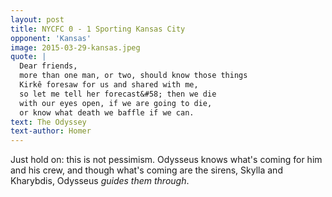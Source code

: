 ```yaml
---
layout: post
title: NYCFC 0 - 1 Sporting Kansas City 
opponent: 'Kansas' 
image: 2015-03-29-kansas.jpeg
quote: |
  Dear friends,
  more than one man, or two, should know those things
  Kirkê foresaw for us and shared with me,
  so let me tell her forecast&#58; then we die
  with our eyes open, if we are going to die,
  or know what death we baffle if we can.
text: The Odyssey 
text-author: Homer 
---
```


Just hold on: this is not pessimism. Odysseus knows what's coming for him and his crew, and though what's coming are the sirens, Skylla and Kharybdis, Odysseus *guides them through*. 
